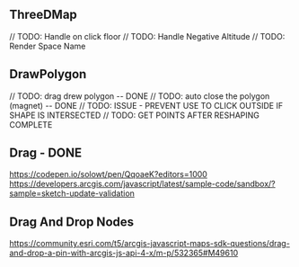 ## ThreeDMap

// TODO: Handle on click floor
// TODO: Handle Negative Altitude
// TODO: Render Space Name

## DrawPolygon

// TODO: drag drew polygon -- DONE
// TODO: auto close the polygon (magnet) -- DONE
// TODO: ISSUE - PREVENT USE TO CLICK OUTSIDE IF SHAPE IS INTERSECTED
// TODO: GET POINTS AFTER RESHAPING COMPLETE

## Drag - DONE
https://codepen.io/solowt/pen/QqoaeK?editors=1000
https://developers.arcgis.com/javascript/latest/sample-code/sandbox/?sample=sketch-update-validation

## Drag And Drop Nodes

https://community.esri.com/t5/arcgis-javascript-maps-sdk-questions/drag-and-drop-a-pin-with-arcgis-js-api-4-x/m-p/532365#M49610
